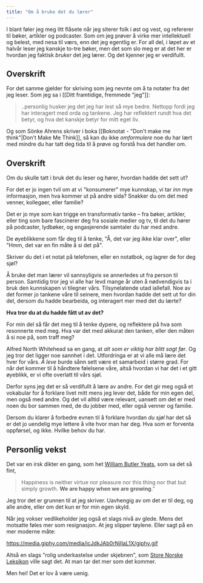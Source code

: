 ```yaml
---
title: "Om å bruke det du lærer"
---
```

I blant føler jeg meg litt flåsete når jeg siterer folk i øst og vest, og refererer til bøker, artikler og podcaster. Som om jeg prøver å virke mer intellektuell og belest, med nesa til værs, enn det jeg egentlig er. For all del, i løpet av et halvår leser jeg kanskje to-tre bøker, men det som slo meg er at det her er hvordan jeg faktisk *bruker* det jeg lærer. Og det kjenner jeg er verdifullt.

## Overskrift

For det samme gjelder for skriving som jeg nevnte om å ta notater fra det jeg leser. Som jeg sa i [[Ditt framtidige, fremmede "jeg"]]:
> ..personlig husker jeg det jeg har lest så mye bedre. Nettopp fordi jeg har interagert med orda og tankene. Jeg har reflektert rundt hva det betyr, og hva det kanskje betyr for mitt eget liv.

Og som Sönke Ahrens skriver i boka [[Boknotat - "Don't make me think"|Don't Make Me Think]], så kan du ikke *omformulere* noe du har lært med mindre du har tatt deg tida til å prøve og forstå hva det handler om.

## Overskrift

Om du skulle tatt i bruk det du leser og hører, hvordan hadde det sett ut?

For det er jo ingen tvil om at vi "konsumerer" mye kunnskap, vi tar *inn* mye informasjon, men hva kommer ut på andre sida? Snakker du om det med venner, kollegaer, eller familie?

Det er jo mye som kan trigge en transformativ tanke – fra bøker, artikler, eller ting som bare fascinerer deg fra sosiale medier og tv, til det du hører på podcaster, lydbøker, og engasjerende samtaler du har med andre.

De øyeblikkene som får deg til å tenke, "Å, det var jeg ikke klar over", eller "Hmm, det var en fin måte å si det på".

Skriver du det i et notat på telefonen, eller en notatbok, og lagrer de for deg sjøl?

Å bruke det man lærer vil sannsyligvis se annerledes ut fra person til person. Samtidig tror jeg vi alle har levd mange år uten å nødvendigvis ta i bruk den kunnskapen vi tilegner vårs. Tilsynelatende utad iallefall. Noe av det former jo tankene våre til seinere, men hvordan hadde det sett ut for din del, dersom du hadde bearbeida, og interagert mer med det du lærte?

**Hva tror du at du hadde fått ut av det?**

For min del så får det meg til å tenke dypere, og reflektere på hva som resonnerte med meg. Hva var det med akkurat den tanken, eller den måten å si noe på, som traff meg?

Alfred North Whitehead sa en gang, at *alt som er viktig har blitt sagt før*. Og jeg tror det ligger noe sannhet i det. Utfordringa er at vi alle må lære det hver for vårs. *Å leve* burde sånn sett være et samarbeid i større grad. For når det kommer til å håndtere følelsene våre, altså hvordan vi har det i et gitt øyeblikk, er vi ofte overlatt til vårs sjøl.

Derfor syns jeg det er så verdifullt å lære av andre. For det gir meg også et vokabular for å forklare livet mitt mens jeg lever det, både for min egen del, men også med andre. Og det vil alltid være relevant, uansett om det er med noen du bor sammen med, de du jobber med, eller også venner og familie.

Dersom du klarer å forbedre evnen til å forklare hvordan *du sjøl* har det så er det jo uendelig mye lettere å vite hvor man har deg. Hva som er forventa oppførsel, og ikke. Hvilke behov du har. 

## Personlig vekst

Det var en irsk dikter en gang, som het [William Butler Yeats](https://snl.no/William_Butler_Yeats), som sa det så fint,

> Happiness is neither virtue nor pleasure nor this thing nor that but simply growth. **We are happy when we are growing**.”

Jeg tror det er grunnen til at jeg skriver. Uavhengig av om det er til deg, og alle andre, eller om det kun er for min egen skyld. 

Når jeg vokser vedlikeholder jeg også et slags nivå av glede. Mens det motsatte føles mer som resignasjon. At jeg slipper tøylene. Eller sagt på en mer moderne måte:

https://media.giphy.com/media/icJdkJAb0rNjllaL1X/giphy.gif

Altså en slags "rolig underkastelse under skjebnen", som [Store Norske Leksikon](https://snl.no/resignasjon) ville sagt det. At man tar det mer som det kommer.

Men hei! Det er lov å være uenig.